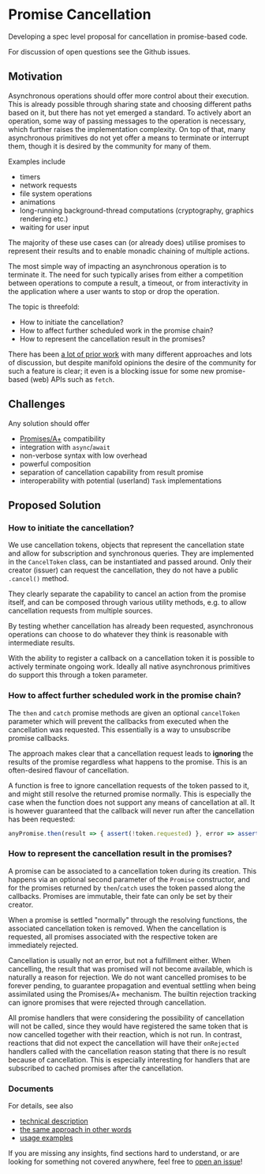 # Promise Cancellation

Developing a spec level proposal for cancellation in promise-based code.

For discussion of open questions see the Github issues.

## Motivation

Asynchronous operations should offer more control about their execution.
This is already possible through sharing state and choosing different paths based on it,
but there has not yet emerged a standard.
To actively abort an operation, some way of passing messages to the operation is necessary,
which further raises the implementation complexity.
On top of that, many asynchronous primitives do not yet offer a means to terminate or interrupt them,
though it is desired by the community for many of them.

Examples include

* timers
* network requests
* file system operations
* animations
* long-running background-thread computations (cryptography, graphics rendering etc.)
* waiting for user input

The majority of these use cases can (or already does) utilise promises to represent their results
and to enable monadic chaining of multiple actions.

The most simple way of impacting an asynchronous operation is to terminate it.
The need for such typically arises from either a competition between operations to compute a result,
a timeout, or from interactivity in the application where a user wants to stop or drop the operation.

The topic is threefold:

* How to initiate the cancellation?
* How to affect further scheduled work in the promise chain?
* How to represent the cancellation result in the promises?

There has been [a lot of prior work](prior_work.md) with many different approaches
and lots of discussion, but despite manifold opinions the desire of the community
for such a feature is clear;
it even is a blocking issue for some new promise-based (web) APIs such as `fetch`.

## Challenges

Any solution should offer

* [Promises/A+](http://promisesaplus.com/) compatibility
* integration with `async`/`await`
* non-verbose syntax with low overhead
* powerful composition
* separation of cancellation capability from result promise
* interoperability with potential (userland) `Task` implementations

## Proposed Solution

### How to initiate the cancellation? ###

We use cancellation tokens, objects that represent the cancellation state and allow for subscription and synchronous queries.
They are implemented in the `CancelToken` class, can be instantiated and passed around.
Only their creator (issuer) can request the cancellation, they do not have a public `.cancel()` method.

They clearly separate the capability to cancel an action from the promise itself,
and can be composed through various utility methods, e.g. to allow cancellation requests from multiple sources.

By testing whether cancellation has already been requested, asynchronous operations can choose
to do whatever they think is reasonable with intermediate results.

With the ability to register a callback on a cancellation token it is possible to actively terminate ongoing work.
Ideally all native asynchronous primitives do support this through a token parameter.

### How to affect further scheduled work in the promise chain? ###

The `then` and `catch` promise methods are given an optional `cancelToken` parameter
which will prevent the callbacks from executed when the cancellation was requested.
This essentially is a way to unsubscribe promise callbacks.

The approach makes clear that a cancellation request leads to **ignoring** the results of the promise
regardless what happens to the promise. This is an often-desired flavour of cancellation.

A function is free to ignore cancellation requests of the token passed to it, and might still resolve the returned promise normally.
This is especially the case when the function does not support any means of cancellation at all.
It is however guaranteed that the callback will never run after the cancellation has been requested:
```javascript
anyPromise.then(result => { assert(!token.requested) }, error => assert(!token.requested), token);
```

### How to represent the cancellation result in the promises? ###

A promise can be associated to a cancellation token during its creation.
This happens via an optional second parameter of the `Promise` constructor,
and for the promises returned by `then`/`catch` uses the token passed along the callbacks.
Promises are immutable, their fate can only be set by their creator.

When a promise is settled "normally" through the resolving functions, the associated cancellation token is removed.
When the cancellation is requested, all promises associated with the respective token are immediately rejected.

Cancellation is usually not an error, but not a fulfillment either.
When cancelling, the result that was promised will not become available, which is naturally a reason for rejection.
We do not want cancelled promises to be forever pending,
to guarantee propagation and eventual settling when being assimilated using the Promises/A+ mechanism.
The builtin rejection tracking can ignore promises that were rejected through cancellation.

All promise handlers that were considering the possibility of cancellation will not be called,
since they would have registered the same token that is now cancelled together with their reaction, which is not run.
In contrast, reactions that did not expect the cancellation will have their `onRejected` handlers called
with the cancellation reason stating that there is no result because of cancellation.
This is especially interesting for handlers that are subscribed to cached promises after the cancellation.

### Documents

For details, see also

* [technical description](API.md)
* [the same approach in other words](third_state.md)
* [usage examples](examples.md)

If you are missing any insights, find sections hard to understand, or are looking for something not covered anywhere,
feel free to [open an issue](//github.com/bergus/promise-cancellation/issues/new)!